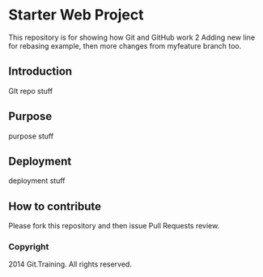 # Starter Web Project

This repository is for showing how Git and GitHub work 2
Adding new line for rebasing example, then more changes from myfeature branch too.

## Introduction

GIt repo stuff

## Purpose
purpose stuff

## Deployment
deployment stuff

## How to contribute

Please fork this repository and then issue Pull Requests
review.

### Copyright

2014 Git.Training. All rights reserved.